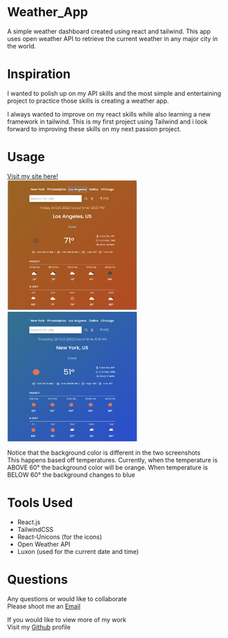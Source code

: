 # Weather_App

A simple weather dashboard created using react and tailwind. This app uses open weather API to retrieve the current weather in any major city in the world. 


# Inspiration

I wanted to polish up on my API skills and the most simple and entertaining project to practice those skills is creating a weather app. 

I always wanted to improve on my react skills while also learning a new framework in tailwind. This is my first project using Tailwind and i look forward to improving these skills on my next passion project.

# Usage
<div>
    <a href="https://fredkammweatherapp.netlify.app/">
        Visit my site here!
    </a>
</div>
<div>
    <img src="./src/assets/Weather.png" alt="LinkedIn Badge"  width="300" height="300"/>
    <img src="./src/assets/Weather2.png" alt="LinkedIn Badge"  width="300" height="300"/>
</div>
<div>
    <p>Notice that the background color is different in the two screenshots <br> This happens based off temperatures. Currently, when the temperature is ABOVE 60° the background color will be orange. When temperature is BELOW 60° the background changes to blue</p>
</div>

# Tools Used

- React.js
- TailwindCSS
- React-Unicons (for the icons)
- Open Weather API
- Luxon (used for the current date and time)

# Questions

<div>
    <p>Any questions or would like to collaborate<br>Please shoot me an <a href="mailto:fred.kamm95@gmail.com"> Email </a></p>
    <p>If you would like to view more of my work <br>Visit my <a href="https://github.com/fredkamm ">Github</a> profile</p>
</div>

